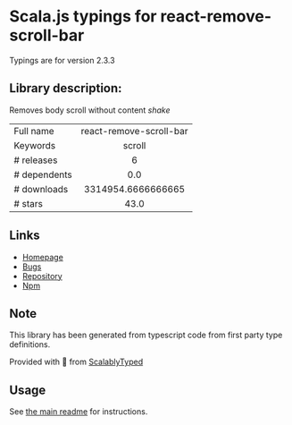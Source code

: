 
# Scala.js typings for react-remove-scroll-bar

Typings are for version 2.3.3

## Library description:
Removes body scroll without content _shake_

|                    |                 |
| ------------------ | :-------------: |
| Full name          | react-remove-scroll-bar |
| Keywords           | scroll |
| # releases         | 6 |
| # dependents       | 0.0 |
| # downloads        | 3314954.6666666665 |
| # stars            | 43.0 |

## Links
- [Homepage](https://github.com/theKashey/react-remove-scroll-bar#readme)
- [Bugs](https://github.com/theKashey/react-remove-scroll-bar/issues)
- [Repository](https://github.com/theKashey/react-remove-scroll-bar)
- [Npm](https://www.npmjs.com/package/react-remove-scroll-bar)
    


## Note
This library has been generated from typescript code from first party type definitions.

Provided with :purple_heart: from [ScalablyTyped](https://github.com/oyvindberg/ScalablyTyped)

## Usage
See [the main readme](../../readme.md) for instructions.


